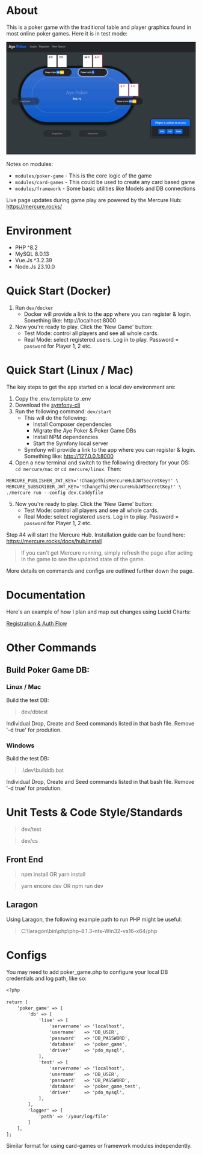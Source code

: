 # About

This is a poker game with the traditional table and player graphics found in most online poker games. Here it is in test mode:

![Game play example](/screenshots/gameplay.gif)

Notes on modules:
* `modules/poker-game` - This is the core logic of the game
* `modules/card-games` - This could be used to create any card based game
* `modules/framework` - Some basic utilities like Models and DB connections

Live page updates during game play are powered by the Mercure Hub: https://mercure.rocks/

# Environment

- PHP ^8.2
- MySQL 8.0.13
- Vue.Js ^3.2.39
- Node.Js 23.10.0

# Quick Start (Docker)

1. Run `dev/docker`
    * Docker will provide a link to the app where you can register & login. Something like: http://localhost:8000
2. Now you're ready to play. Click the 'New Game' button:
    * Test Mode: control all players and see all whole cards.
    * Real Mode: select registered users. Log in to play. Password = `password` for Player 1, 2 etc.

# Quick Start (Linux / Mac)

The key steps to get the app started on a local dev environment are:

1. Copy the .env.template to .env
2. Download the [symfony-cli](https://symfony.com/download)
3. Run the following command: `dev/start`
    * This will do the following:
       * Install Composer dependencies
       * Migrate the Aye Poker & Poker Game DBs
       * Install NPM dependencies
       * Start the Symfony local server
    * Symfony will provide a link to the app where you can register & login. Something like: http://127.0.0.1:8000
4. Open a new terminal and switch to the following directory for your OS: `cd mercure/mac` or `cd mercure/linux`. Then:

```
MERCURE_PUBLISHER_JWT_KEY='!ChangeThisMercureHubJWTSecretKey!' \
MERCURE_SUBSCRIBER_JWT_KEY='!ChangeThisMercureHubJWTSecretKey!' \
./mercure run --config dev.Caddyfile
```

5. Now you're ready to play. Click the 'New Game' button:
    * Test Mode: control all players and see all whole cards.
    * Real Mode: select registered users. Log in to play. Password = `password` for Player 1, 2 etc.

Step #4 will start the Mercure Hub. Installation guide can be found here: https://mercure.rocks/docs/hub/install


> If you can't get Mercure running, simply refresh the page after acting in the game to see the updated state of the game.

More details on commands and configs are outlined further down the page.

# Documentation

Here's an example of how I plan and map out changes using Lucid Charts:

[Registration & Auth Flow](/documentation/registration_and_auth_flow.pdf)

# Other Commands

## Build Poker Game DB:

### Linux / Mac

Build the test DB:

> dev/dbtest

Individual Drop, Create and Seed commands listed in that bash file. Remove '-d true' for prodution.

### Windows

Build the test DB:

> .\dev\builddb.bat

Individual Drop, Create and Seed commands listed in that bash file. Remove '-d true' for prodution.

# Unit Tests & Code Style/Standards

> dev/test

> dev/cs

## Front End

> npm install OR yarn install

> yarn encore dev OR npm run dev

## Laragon

Using Laragon, the following example path to run PHP might be useful:

> C:\laragon\bin\php\php-8.1.3-nts-Win32-vs16-x64/php

# Configs

You may need to add poker_game.php to configure your local DB credentials and log path, like so:

```
<?php

return [
    'poker_game' => [
        'db' => [
            'live' => [
                'servername' => 'localhost',
                'username'   => 'DB_USER',
                'password'   => 'DB_PASSWORD',
                'database'   => 'poker_game',
                'driver'     => 'pdo_mysql',
            ],
            'test' => [
                'servername' => 'localhost',
                'username'   => 'DB_USER',
                'password'   => 'DB_PASSWORD',
                'database'   => 'poker_game_test',
                'driver'     => 'pdo_mysql',
            ],
        ],
        'logger' => [
            'path' => '/your/log/file'
        ]
    ],
];

```

Similar format for using card-games or framework modules independently.

